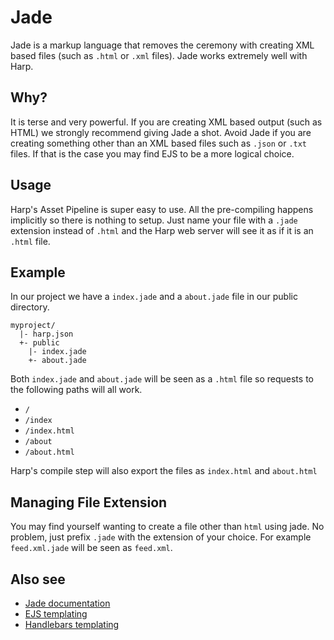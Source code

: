 # Jade

Jade is a markup language that removes the ceremony with creating XML based files (such as `.html` or `.xml` files). Jade works extremely well with Harp.

## Why?

It is terse and very powerful. If you are creating XML based output (such as HTML) we strongly recommend giving Jade a shot. Avoid Jade if you are creating something other than an XML based files such as `.json` or `.txt` files. If that is the case you may find EJS to be a more logical choice.

## Usage

Harp's Asset Pipeline is super easy to use. All the pre-compiling happens
implicitly so there is nothing to setup. Just name your file with a `.jade` extension instead of `.html` and the Harp web server will see it as if it is an `.html` file.

## Example

In our project we have a `index.jade` and a `about.jade` file in our public directory.

```
myproject/
  |- harp.json
  +- public
    |- index.jade
    +- about.jade
```

Both `index.jade` and `about.jade` will be seen as a `.html` file so requests to the following paths will all work.

- `/`
- `/index`
- `/index.html`
- `/about`
- `/about.html`

Harp's compile step will also export the files as `index.html` and `about.html`

## Managing File Extension

You may find yourself wanting to create a file other than `html` using jade. No problem, just prefix `.jade` with the extension of your choice. For example `feed.xml.jade` will be seen as `feed.xml`.

## Also see

- [Jade documentation](http://jade-lang.com)
- [EJS templating](ejs)
- [Handlebars templating](handlebars)
